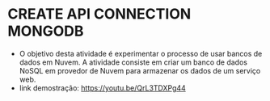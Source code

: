 # CREATE API CONNECTION MONGODB

* O objetivo desta atividade é experimentar o processo de usar bancos de dados em Nuvem. A atividade consiste em criar um banco de dados NoSQL em provedor de Nuvem para armazenar os dados de um serviço web.
* link demostração: <https://youtu.be/QrL3TDXPg44>
